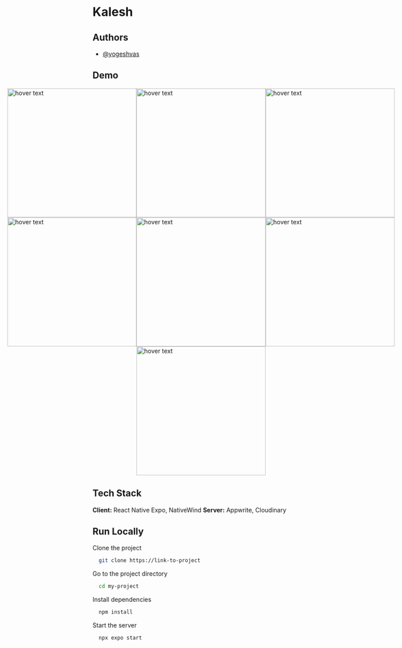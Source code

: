 # Kalesh

## Authors

- [@yogeshvas](https://www.github.com/yogeshvas)

## Demo
<div style="display: flex; justify-content: center;">
    <img src="https://github.com/yogeshvas/kalesh/assets/130190342/2eb1b9cb-5daa-49aa-9ed9-aa6f2a8a3aff" width="300" title="hover text">
    <img src="https://github.com/yogeshvas/kalesh/assets/130190342/d92587cd-8f01-4632-ba40-e7367d2358af" width="300" title="hover text">
    <img src="https://github.com/yogeshvas/kalesh/assets/130190342/4817de69-5e7e-4dc8-9e9c-77da854d9901" width="300" title="hover text">
</div>

<div style="display: flex; justify-content: center;">
    <img src="https://github.com/yogeshvas/kalesh/assets/130190342/3ebb8fd5-aa5f-4c45-bd61-e5e1f1611abc" width="300" title="hover text">
    <img src="https://github.com/yogeshvas/kalesh/assets/130190342/6332fe6e-3277-44ba-84b2-f0e36589b047" width="300" title="hover text">
    <img src="https://github.com/yogeshvas/kalesh/assets/130190342/2b70394d-c3db-4f79-89ca-92cbdf6c0cd4" width="300" title="hover text">
</div>

<div style="display: flex; justify-content: center;">
    <img src="https://github.com/yogeshvas/kalesh/assets/130190342/12bcd403-9025-4196-af76-52effa885702" width="300" title="hover text">
</div>

## Tech Stack

**Client:** React Native Expo, NativeWind
**Server:** Appwrite, Cloudinary

## Run Locally

Clone the project

```bash
  git clone https://link-to-project
```

Go to the project directory

```bash
  cd my-project
```

Install dependencies

```bash
  npm install
```

Start the server

```bash
  npx expo start
```
